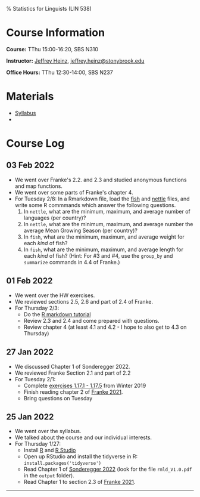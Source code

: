 % Statistics for Linguists (LIN 538)

# Course Information

**Course:** TThu 15:00-16:20, SBS N310

**Instructor:** [Jeffrey Heinz](http://jeffreyheinz.net/), [jeffrey.heinz@stonybrook.edu](mailto:jeffrey.heinz@stonybrook.edu)

**Office Hours:** TThu 12:30-14:00, SBS N237

# Materials

* [Syllabus](materials/syllabus-stats-LIN538-22S-Heinz.pdf)
* 

# Course Log

## 03 Feb 2022

* We went over Franke's 2.2. and 2.3 and studied anonymous functions and map functions.
* We went over some parts of Franke's chapter 4. 
* For Tuesday 2/8: In a Rmarkdown file, load the [fish](materials/fishCatchData.csv) and [nettle](materials/nettle_1999_climate.csv) files, and write some R commmands which answer the following questions.
    1. In `nettle`, what are the minimum, maximum, and average number of languages (per country)?
	2. In `nettle`, what are the minimum, maximum, and average number the average Mean Growing Season (per country)?
	2. In `fish`, what are the minimum, maximum, and average weight for each *kind* of fish? 
	2. In `fish`, what are the minimum, maximum, and average length for each *kind* of fish? 
  (Hint: For #3 and #4, use the `group_by` and `summarize` commands in 4.4 of Franke.)

## 01 Feb 2022

* We went over the HW exercises.
* We reviewed sections 2.5, 2.6 and part of 2.4 of Franke.
* For Thursday 2/3:
  * Do the [R markdown tutorial](https://rmarkdown.rstudio.com/articles_intro.html)
  * Review 2.3 and 2.4 and come prepared with questions.
  * Review chapter 4 (at least 4.1 and 4.2 - I hope to also get to 4.3 on Thursday)

## 27 Jan 2022

* We discussed Chapter 1 of Sonderegger 2022.
* We reviewed Franke Section 2.1 and part of 2.2
* For Tuesday 2/1:
  * Complete [exercises 1.17.1 - 1.17.5](materials/exercises.pdf) from Winter 2019
  * Finish reading chapter 2 of [Franke 2021](https://michael-franke.github.io/intro-data-analysis/index.html).
  * Bring questions on Tuesday

## 25 Jan 2022

* We went over the syllabus.
* We talked about the course and our individual interests.
* For Thursday 1/27:
  * Install [R](https://cran.r-project.org/) and [R Studio](https://www.rstudio.com/products/rstudio/download/)
  * Open up RStudio and install the tidyverse in R: `install.packages('tidyverse')`
  * Read Chapter 1 of [Sonderegger 2022](http://osf.io/pnumg) (look for the file `rmld_V1.0.pdf` in the `output` folder).
  * Read Chapter 1 to section 2.3 of [Franke 2021](https://michael-franke.github.io/intro-data-analysis/index.html). 


-------------------------------------------------------------------------------
